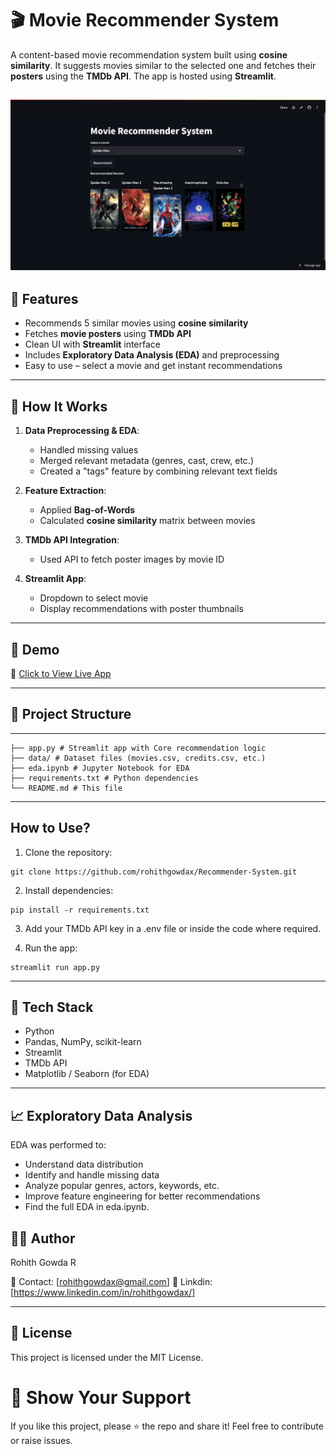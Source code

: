 # 🎬 Movie Recommender System

A content-based movie recommendation system built using **cosine similarity**. It suggests movies similar to the selected one and fetches their **posters** using the **TMDb API**. The app is hosted using **Streamlit**.

![Screenshot](assets/screenshot.png) 
---

## 📌 Features

- Recommends 5 similar movies using **cosine similarity**
- Fetches **movie posters** using **TMDb API**
- Clean UI with **Streamlit** interface
- Includes **Exploratory Data Analysis (EDA)** and preprocessing
- Easy to use – select a movie and get instant recommendations

---

## 🧠 How It Works

1. **Data Preprocessing & EDA**:
   - Handled missing values
   - Merged relevant metadata (genres, cast, crew, etc.)
   - Created a "tags" feature by combining relevant text fields

2. **Feature Extraction**:
   - Applied **Bag-of-Words** 
   - Calculated **cosine similarity** matrix between movies

3. **TMDb API Integration**:
   - Used API to fetch poster images by movie ID

4. **Streamlit App**:
   - Dropdown to select movie
   - Display recommendations with poster thumbnails

---

## 🚀 Demo

🔗 [Click to View Live App](https://recommender-system-x.streamlit.app/)  
<!-- Replace with your actual Streamlit deployment link -->

---

## 📂 Project Structure
---
```
├── app.py # Streamlit app with Core recommendation logic
├── data/ # Dataset files (movies.csv, credits.csv, etc.)
├── eda.ipynb # Jupyter Notebook for EDA           
├── requirements.txt # Python dependencies
└── README.md # This file
```
---
## How to Use?
1. Clone the repository:

```
git clone https://github.com/rohithgowdax/Recommender-System.git
```
2. Install dependencies:
```
pip install -r requirements.txt
```
3. Add your TMDb API key in a .env file or inside the code where required.

4. Run the app:
```
streamlit run app.py

```
---
## 🔧 Tech Stack

- Python
- Pandas, NumPy, scikit-learn
- Streamlit
- TMDb API
- Matplotlib / Seaborn (for EDA)
---
## 📈 Exploratory Data Analysis

EDA was performed to:
  - Understand data distribution
  - Identify and handle missing data
  - Analyze popular genres, actors, keywords, etc.
  - Improve feature engineering for better recommendations
  - Find the full EDA in eda.ipynb.

## 🙋‍♂️ Author
Rohith Gowda R

📧 Contact: [rohithgowdax@gmail.com]
🔗 Linkdin: [https://www.linkedin.com/in/rohithgowdax/]
___
## 📄 License
This project is licensed under the MIT License.

# 🌟 Show Your Support
If you like this project, please ⭐ the repo and share it!
Feel free to contribute or raise issues.
